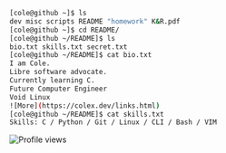 ```bash
[cole@github ~]$ ls
dev misc scripts README "homework" K&R.pdf
[cole@github ~]$ cd README/
[cole@github ~/README]$ ls
bio.txt skills.txt secret.txt
[cole@github ~/README]$ cat bio.txt
I am Cole.
Libre software advocate.
Currently learning C.
Future Computer Engineer
Void Linux
![More](https://colex.dev/links.html)
[cole@github ~/README]$ cat skills.txt
Skills: C / Python / Git / Linux / CLI / Bash / VIM
```

![Profile views](https://komarev.com/ghpvc/?username=colexdev&label=Profile%20views&color=0e75b6&style=flat) 
